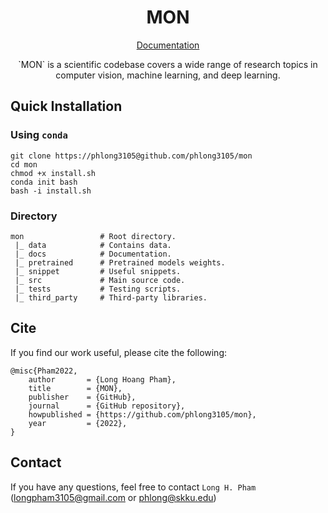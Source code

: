 <div align="center">
	<h1 align="center">MON</h1>
</div>

<div align = center>
	<a align="center" href="http://phlong.net/mon/">Documentation</a>
	<br>
	<p>`MON` is a scientific codebase covers a wide range of research topics in computer vision, machine learning, and deep learning.</p>
</div>

## Quick Installation
### Using `conda`
```shell
git clone https://phlong3105@github.com/phlong3105/mon
cd mon
chmod +x install.sh
conda init bash
bash -i install.sh
```

### Directory
```text
mon                 # Root directory.
 |_ data            # Contains data.
 |_ docs            # Documentation.
 |_ pretrained      # Pretrained models weights.
 |_ snippet         # Useful snippets.
 |_ src				# Main source code.
 |_ tests           # Testing scripts.
 |_ third_party     # Third-party libraries.
```

## Cite
If you find our work useful, please cite the following:
```text
@misc{Pham2022,  
    author       = {Long Hoang Pham},  
    title        = {MON},  
    publisher    = {GitHub},
    journal      = {GitHub repository},
    howpublished = {https://github.com/phlong3105/mon},
    year         = {2022},
}
```

## Contact
If you have any questions, feel free to contact `Long H. Pham` 
([longpham3105@gmail.com](longpham3105@gmail.com) or [phlong@skku.edu](phlong@skku.edu))
